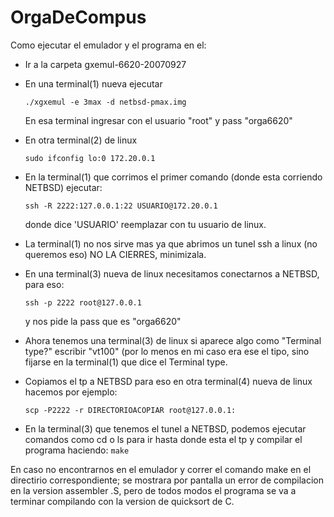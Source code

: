 # OrgaDeCompus


Como ejecutar el emulador y el programa en el:

+ Ir a la carpeta gxemul-6620-20070927

+ En una terminal(1) nueva ejecutar

	```./xgxemul -e 3max -d netbsd-pmax.img```

	En esa terminal ingresar con el usuario "root" y pass "orga6620"

+ En otra terminal(2) de linux

	 ```sudo ifconfig lo:0 172.20.0.1```

+ En la terminal(1) que corrimos el primer comando (donde esta corriendo NETBSD) ejecutar:

	```ssh -R 2222:127.0.0.1:22 USUARIO@172.20.0.1```

	donde dice 'USUARIO' reemplazar con tu usuario de linux.

+ La terminal(1) no nos sirve mas ya que abrimos un tunel ssh a linux (no queremos eso) NO LA CIERRES, minimizala.

+ En una terminal(3) nueva de linux necesitamos conectarnos a NETBSD, para eso:

	```ssh -p 2222 root@127.0.0.1```

	y nos pide la pass que es "orga6620"

+ Ahora tenemos una terminal(3) de linux si aparece algo como "Terminal type?" escribir "vt100" (por lo menos en mi caso era ese el tipo, sino fijarse en la terminal(1) que dice el Terminal type.

+ Copiamos el tp a NETBSD para eso en otra terminal(4) nueva de linux hacemos por ejemplo:

    ```scp -P2222 -r DIRECTORIOACOPIAR root@127.0.0.1:```

+ En la terminal(3) que tenemos el tunel a NETBSD, podemos ejecutar comandos como cd o ls para ir hasta donde esta el tp y compilar el programa haciendo: `make`

En caso no encontrarnos en el emulador y correr el comando make en el directirio correspondiente; se mostrara por pantalla un error de compilacion en la version assembler .S, pero de todos modos el programa se va a terminar compilando con la version de quicksort de C.
